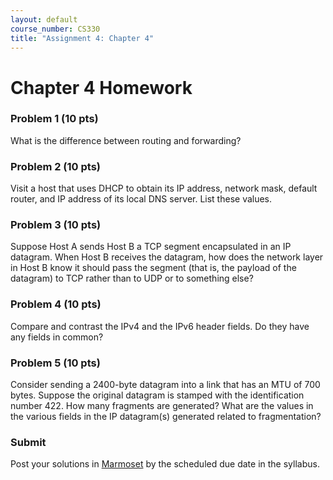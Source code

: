 ```yaml
---
layout: default
course_number: CS330
title: "Assignment 4: Chapter 4"
---
```


# Chapter 4 Homework

### Problem 1 (10 pts)
What is the difference between routing and forwarding?

### Problem 2 (10 pts)
Visit a host that uses DHCP to obtain its IP address, network mask, default router, and IP address of its local DNS server. List these values.

### Problem 3 (10 pts) 
Suppose Host A sends Host B a TCP segment encapsulated in an IP datagram. When Host B receives the datagram, how does the network layer in Host B know it should pass the segment (that is, the payload of the datagram) to TCP rather than to UDP or to something else?

### Problem 4 (10 pts)
Compare and contrast the IPv4 and the IPv6 header fields. Do they have any fields in common?

### Problem 5 (10 pts)
Consider sending a 2400-byte datagram into a link that has an MTU of 700 bytes. Suppose the original datagram is stamped with the identification number 422. How many fragments are generated? What are the values in the various fields in the IP datagram(s) generated related to fragmentation? 

### Submit 

Post your solutions in [Marmoset](https://cs.ycp.edu/marmoset) by the scheduled due date in the syllabus. 
